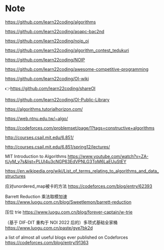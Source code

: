 # Note

https://github.com/learn22coding/algorithms

https://github.com/learn22coding/aoapc-bac2nd

https://github.com/learn22coding/noip_oi

https://github.com/learn22coding/algorithm_contest_tedukuri


https://github.com/learn22coding/NOIP

https://github.com/learn22coding/awesome-competitive-programming

https://github.com/learn22coding/OI-wiki

:point_right:https://github.com/learn22coding/shareOI

https://github.com/learn22coding/OI-Public-Library

https://algorithms.tutorialhorizon.com/

https://web.ntnu.edu.tw/~algo/

https://codeforces.com/problemset/page/1?tags=constructive+algorithms

http://courses.csail.mit.edu/6.851/

http://courses.csail.mit.edu/6.851/spring12/lectures/

MIT Introduction to Algorithms
https://www.youtube.com/watch?v=ZA-tUyM_y7s&list=PLUl4u3cNGP63EdVPNLG3ToM6LaEUuStEY

https://en.wikipedia.org/wiki/List_of_terms_relating_to_algorithms_and_data_structures

应对unordered_map被卡的方法
https://codeforces.com/blog/entry/62393

Barrett Reduction 乘法取模加速
https://www.luogu.com.cn/blog/Sweetlemon/barrett-reduction

压位 trie
https://www.luogu.com.cn/blog/forever-captain/w-trie

（基于 DIF-DIT 重构于 NOI 2022 后的）多项式基础全家桶
https://www.luogu.com.cn/paste/gye7bk2d


 a list of almost all useful blogs ever published on Codeforces
 https://codeforces.com/blog/entry/91363

